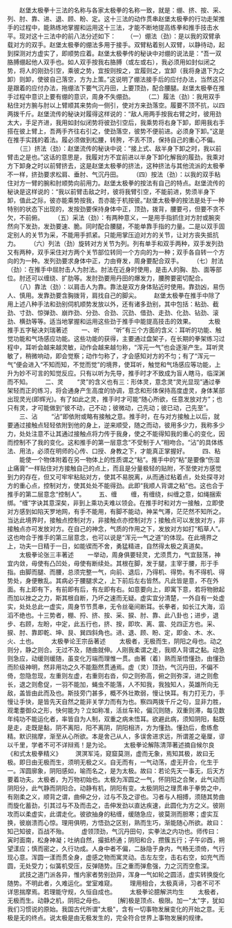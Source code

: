 <!-- { "loadSidebar": true } -->
　　赵堡太极拳十三法的名称与各家太极拳的名称一致，就是：绷、挤、按、采、列、肘、靠、进、退、顾、盼、定。这十三法的动作贯串赵堡太极拳的行功走架推手的过程中，能熟练地掌握和运用这十三法，才能不断地提高练拳和推手技击水平。现对这十三法中的前八法分述如下：
　　（一）绷法（劲）：是以我的双臂承载对方的双手。赵堡太极拳的绷法多用于接手。双臂粘着别人双臂，以静待动，起到探测对方虚实了，即顺势应着。赵堡太极拳传的秘诀中对绷的说法是：“吾一双胳膊绷起他人双手也。如人双手按我右胳膊（或左或右），我必须用如封似闭之势，将人的刚劲引空，乘彼之势，宜按则按之，宜履则之，宜卸（我将身退下为之卸）则卸，使彼自己落空，方为上策。”这说明了绷法接手后的应付办法，当然这只是跟着的应付办法，拖绷法下要气沉丹田，上要顶劲，配合腰腿。赵堡太极拳在推手过程中意识上要有绷的意识，周身不失绷劲。
　　（二）履法（劲）：我用双手粘住对方腕与肘以上臂顺其来势向一侧引，使对方来劲落空。履要不顶不抗，以四两拨千斤。赵堡流传的秘诀对履得这样说的：“敌人用两手按我右臂之时，彼用劲太大，手足齐进，我用如封似闭势将彼劲引空后，我乘势将右身下卸，即用我右手搭在彼上臂上，吾两手齐往右引之，使劲落空，彼势不便前进。必须身下卸。”这是在推手实践的着法。履必须做到松腰，转胯，不丢不顶，保持自己的重心不偏。
　　（三）挤法（劲）：赵堡流传的秘诀中说：“接上式、敌半身下卸之时，我以前臂击之是也。”这话的意思是，我履对方不宜前进以半身下卸化解我的履劲，我乘对方下卸身之时以前臂挤去，这是赵堡太极拳的挤法，这种挤法与其他流派的太极拳不一样，挤劲要求松肩、垂肘、气沉丹田。
　　（四）按法（劲）：以我的双手粘住对方一臂的腕和肘顺势向前用力。赵堡太极拳的按法有自己的特点。赵堡流传的秘诀是这样说的：“我以前臂击敌之时，彼将我臂引空，不能前进，势须半身下卸，值此之际，彼亦能乘势按我，吾亦能于机按彼。”赵堡太极拳的按法是处于一种特别的状态下出现的，发按劲要保持身体中正，顶劲，拨背，腰要弓，但要不贪不欠，不前俯。
　　（五）采法（劲）：有两种意义，一是用手指抓住对方肘或腕突然向下发劲，发劲要速、脆。同时配合腰腿，不能单靠手指的力量。二是以双手固定别人的关节为采，不能用手抓紧。只能用掌压迫对方的关节，让对方丧失抵抗力。
　　（六）列法（劲）旋转对方关节为列。列有单手和双手两种，双手发列劲又有两种，双手采住对方两个关节部位转同一个方向的为一种；双手各自转一个方向的为一种。发列劲要求身体中正，力由脊发，周身要配合双手。
　　（七）肘法（劲）：在推手中屈肘击人为肘法。肘法在近身时使用，是击人的胸、肋、面等部位。肘还可以缠绕、扩肋等。发肘劲要用丹田的爆发力，腰胯要密切配合。
　　（八）靠法（劲）：以肩击人为靠。靠法是双方身体贴近时使用。靠劲凶，易伤人、慎用。发靠劲要含胸拨背，肩找自己的脚尖。
　　赵堡太极拳在推手中除了用上述八种手法和劲别伺机顺势发放以外，还有诸多劲别，其中包括：粘劲、截劲、寸劲、惊弹劲、崩炸劲、分劲、合劲、沉劲、借劲、走劲、化劲、钻劲、滚劲、横劲等等。适当地掌握和运用这些劲于推手中能提高技击的效果。
　　太极推手五字秘决刘瑞著述
　　一、听
　　“听”有三个方面的含义：耳听的功能、触觉功能和气场感应功能。这些功能的获得，主要通过盘架子，在长期的拳架练习过程中，耳听会越来越灵敏，动作会越来越匀称，“浑元一气”也会逐渐产生。耳听灵敏了，稍微响动，即会觉察；动作匀称了，才会感知对方的不匀；有了“浑元一气”便会进入“不知而知，不觉而觉”的境界，使耳听，触觉和气场感应等功能，上升为妙不可言的知觉反应。只有以听为先导，推手时才不致成为盲人瞎马，临深渊而不知。
　　二、灵
　　“灵”的含义也有三：形体灵，意念灵“灵光显现”通过拳架轻而正的练习，将会通身产生高度的协调，意念和形体保持高度虚灵，身体某部出现灵光(即辉光)。有了如此之灵，推手时才可能“随心所欲，任意发放对方”；也只有灵，才可能做到“彼不动，己不动；彼微动，己先动；彼已动，己先至”。
　　三、沾
　　“沾”即依附或略有接触之意。推手时，在与对方接触上以后，就要通过接触点轻轻依附到他的身上，逆来顺受，随之而动，彼用多少力，我称多少力，处处注意不让其通过接触点将力传于我身，使之不能得知我的重心的变化，因而控制不了我的变化。这和推手的第一层意念“不受制于人”相吻合。“沾”的具体练法、用法，必须在明师的心传、口授、身教之下，才能真正掌握好。
　　四、粘
　　能使一个物体附着在另一物体上的性质谓之“粘”。推手中的“粘”是要像“伤湿止痛膏”一样贴住对方接触自己的点上，而且是分量极轻的贴附，不至使对方感觉到力的存在，但又可牢牢粘贴对方，使其不易脱离，从而通过粘着点，处处探寻对方的重心点，控制对方，使其处处不能得劲。此即“我顺人背谓之粘”也。这也合于推手的第二层意念“控制人”。
　　五、缠
　　缠，有缠绕，纠缠之意，如绳捆索绑。“缠”字诀其意深矣，非到上乘功夫难以领会。在推手时和对方一接触，立即使对方感到如陷天罗地网，有手不能用，有脚不能动，神呆气滞，茫茫然不知所之。当达此境界时，接触点控制对方，非接触点亦控制对方；接触点可以发放对方，非接触点亦可发放对方。在自己的神念，气质的作用之下，发放对方如打“稻草人”。这也吻合于推手的第三层意念，也可以说是“浑元一气之道”的体现。在此境界之上，功夫一日精于一日，如能锲而不舍，勇猛精进，自然得太极之真道矣。
　　太极拳论张三丰著述
　　一举动，周身俱要轻灵，尤须贯力，气宜鼓荡，神宜内敛，毋使有凸凹处，毋使有断续处。其根在脚，发于腿，主宰于腰，形于手指。由脚而腿、而腰，总须完整一气，向前、退后，乃得机、得势。有不得机、得势处，身便散乱。其病必于腰腿求之，上下前后左右皆然。凡此皆是意，不在外面。有上即有下，有前即有后，有左即有右。如意要向上，即寓下意，若将物掀起而加以挫之之力，斯其根自断，乃坏之速而无疑。虚实宜分清楚，一外自有一处虚实，处处总此一虚实，周身节节贯串，无令丝毫间断耳。长拳者，如长江大海，滔滔不绝也。十三势者，棚、捋、挤、按、采、捩、肘、靠、此八卦也；进步，退步、右顾，左盼，中定，此五行也，挤、按，即坎、离、震、兑四正方也。采、捩、肘、靠即乾、坤、艮、巽四斜角也。进、退、顾、盼、定，即金、木、水、火、土也。
　　太极拳论王宗岳著述
　　太极者，无极而生，阴阳之母也。动之则分，静之则合。无过不及，随曲就伸。人刚我柔谓之走，我顺人背谓之黏。动急则急应，动缓则缓随，虽变化万端而理惟一贯。由著（着）熟而渐悟懂劲，由懂劲而阶级神明，然非用功之久不能豁然贯通焉。虚（灵）顶劲，气沉丹田，不偏不倚，忽隐忽现，左重则左虚，右重则右沓，仰之则弥高，俯之则弥深，进之则愈长，退之则愈促，一羽不能加，蝇虫不能落，人不知我，我独知人，英雄所向无敌，盖皆由此而及也。斯技旁门甚多，概不外壮欺弱，慢让快耳。有力打无力，手慢让手快，是皆先天自然之能非关学力而有为也。察四两拨千斤之句，显非力胜，观耄耋御众之形，快何能为？立如称准，活丝车轮，偏沉则随，双重则滞，每见数年纯功不能运化者，率皆自为人制，双重之病未悟耳。欲避此病，须知阴阳，黏既是走，走既是黏，阴不离阳，阳不离阴，阴阳相济，方为懂劲。懂劲后，愈练愈精。默识揣摩，渐至从心所欲。本是舍己从人，多误舍进求远，所谓差之毫厘，谬以千里，学者不可不详辩焉！是为论。
　　太极拳论解陈清萍著述摘自候尔良《和式太极拳精义》
　　溟溟军沌，窥窟莫测，虚而无象，焉知其极，故曰无极。即日由无极而生，须明无极之义。自无而有，一气动荡，虚无开合，化生于一。浑圆廓象，阴阳感如，喻而名之，是为太极。故曰：若论先天一事无，后天方要着功夫。太极者，为万物初始也。太极为浑圆之一气，怀阴阳之合聚，此气动而阴阳分，此气静而阴阳合。动静有机，阴阳有变。太极阴阳之理贯串于拳势之中，有刚柔之义，顺背之谓，曲伸之分，过与不及之谬也。习者与人相搏，须随其势曲而旋化蓄劲，引其过与不及而击之，击伸发劲以直达疾速，此圆化为方之义。彼刚攻而以柔虚实，此谓走化。彼欲抽身的粘缠，缓随急应，彼莫测而胆寒；虚实互换，彼崩溃而心惊。理用俱明，方悟劲之区别，熟而生巧，渐能随心所欲。故曰：知己知彼，百战不殆。
　　虚领顶劲，气沉丹田句，实拳法之内功也。师传曰：寅时面南，松身神凝；吐纳自然，撮抵桥通；阴阳和合，攒簇五行；子午卯酉，朔望漾应；慎而密之，久行功成。人身中者不偏，二脉隐于身内，气畅无须倚，气行现心意。浑圆一漾而贯全身，虚感之物而寓灵动。击左左空，击右右空，如充气而圆，无处受力；似簧机受压，反弹随势。压之重而弹愈强，力之沉而空愈深。
　　武技之道门派各异，惟内家者势别劲异，浑身一气如轮之圆活，虚实转换旋化随势。不明此者，久难运化。堂室难窥。
　　理用相合，太极真谛，习者不可不详思揣摩焉。若理能守规，久恒自成也。
　　太极拳论臆解洪均生
　　太极者，无极而生。动静之机，阴阳之母也。
　　[解]极是顶点、极限。加一"太"字，犹如我们习惯说的原始。我国古代所谓"太极"，含有一切事物发展变化的开始之意。无极是无的终点。说太极是由无极发生的，完全符合世界上事物发展的规律。

